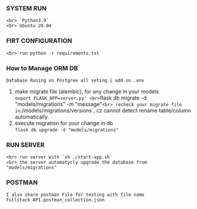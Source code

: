 ### SYSTEM RUN
    <br> `Python3.9`
    <br>`Ubuntu 20.04

### FIRT CONFIGURATION
    <br> run python -r requirements.txt

### How to Manage ORM DB 
    Database Runing on Postgree all seting i add on .env
1. make migrate file (alembic), for any change in your models
    <br>`export FLASK_APP=server.py'
    <br>`flask db migrate -d "models/migrations" -m "message"`
    <br> recheck your migrate file in `./models/migrations/versions`, cz cannot detect rename table/column automatically.
2. execute migration for your change in db
    <br>`flask db upgrade -d "models/migrations"`

### RUN SERVER
    <br> run server with `sh ./start-app.sh`
    <br> the server automatycly upgrade the database from "models/migrations"

### POSTMAN
    I also share postman File for testing with file name
    Fullstack API.postman_collection.json